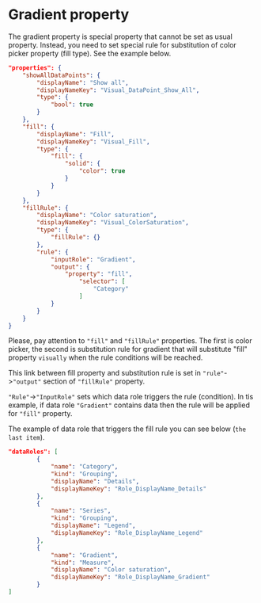 # Gradient property
The gradient property is special property that cannot be set as usual property. Instead, you need to set special rule for substitution of color picker property (fill type). See the example below.

```json
"properties": {
    "showAllDataPoints": {
        "displayName": "Show all",
        "displayNameKey": "Visual_DataPoint_Show_All",
        "type": {
            "bool": true
        }
    },
    "fill": {
        "displayName": "Fill",
        "displayNameKey": "Visual_Fill",
        "type": {
            "fill": {
                "solid": {
                    "color": true
                }
            }
        }
    },
    "fillRule": {
        "displayName": "Color saturation",
        "displayNameKey": "Visual_ColorSaturation",
        "type": {
            "fillRule": {}
        },
        "rule": {
            "inputRole": "Gradient",
            "output": {
                "property": "fill",
                    "selector": [
                        "Category"
                    ]
            }
        }
    }
}
```
Please, pay attention to `"fill"` and `"fillRule"` properties. The first is color picker, the second is substitution rule for gradient that will substitute "fill" property `visually` when the rule conditions will be reached.

This link between fill property and substitution rule is set in `"rule"`->`"output"` section of `"fillRule"` property.

`"Rule"`->`"InputRole"` sets which data role triggers the rule (condition). In tis example, if data role `"Gradient"` contains data then the rule will be applied for `"fill"` property.

The example of data role that triggers the fill rule you can see below (`the last item`).

```json
"dataRoles": [
        {
            "name": "Category",
            "kind": "Grouping",
            "displayName": "Details",
            "displayNameKey": "Role_DisplayName_Details"
        },
        {
            "name": "Series",
            "kind": "Grouping",
            "displayName": "Legend",
            "displayNameKey": "Role_DisplayName_Legend"
        },
        {
            "name": "Gradient",
            "kind": "Measure",
            "displayName": "Color saturation",
            "displayNameKey": "Role_DisplayName_Gradient"
        }
]
```
